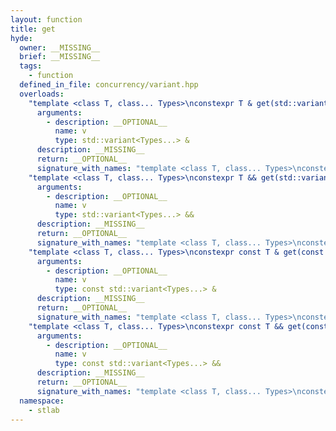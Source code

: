 ```yaml
---
layout: function
title: get
hyde:
  owner: __MISSING__
  brief: __MISSING__
  tags:
    - function
  defined_in_file: concurrency/variant.hpp
  overloads:
    "template <class T, class... Types>\nconstexpr T & get(std::variant<Types...> &)":
      arguments:
        - description: __OPTIONAL__
          name: v
          type: std::variant<Types...> &
      description: __MISSING__
      return: __OPTIONAL__
      signature_with_names: "template <class T, class... Types>\nconstexpr T & get(std::variant<Types...> & v)"
    "template <class T, class... Types>\nconstexpr T && get(std::variant<Types...> &&)":
      arguments:
        - description: __OPTIONAL__
          name: v
          type: std::variant<Types...> &&
      description: __MISSING__
      return: __OPTIONAL__
      signature_with_names: "template <class T, class... Types>\nconstexpr T && get(std::variant<Types...> && v)"
    "template <class T, class... Types>\nconstexpr const T & get(const std::variant<Types...> &)":
      arguments:
        - description: __OPTIONAL__
          name: v
          type: const std::variant<Types...> &
      description: __MISSING__
      return: __OPTIONAL__
      signature_with_names: "template <class T, class... Types>\nconstexpr const T & get(const std::variant<Types...> & v)"
    "template <class T, class... Types>\nconstexpr const T && get(const std::variant<Types...> &&)":
      arguments:
        - description: __OPTIONAL__
          name: v
          type: const std::variant<Types...> &&
      description: __MISSING__
      return: __OPTIONAL__
      signature_with_names: "template <class T, class... Types>\nconstexpr const T && get(const std::variant<Types...> && v)"
  namespace:
    - stlab
---
```

